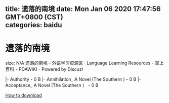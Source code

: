 
title: 遗落的南境
date: Mon Jan 06 2020 17:47:56 GMT+0800 (CST)    
categories: baidu
---

# 遗落的南境
size: N/A
 遗落的南境 - 外语学习资源区 · Language Learning Resources - 掌上百科 - PDAWIKI - Powered by Discuz!
 
|- Authority - 0 B
|- Annihilation_ A Novel (The Southern ) - 0 B
|- Acceptance_ A Novel (The Southern ） - 0 B

[How to download](https://bpcam.bemobtrk.com/go/2ceec3aa-1ca2-46d6-b9ff-aaa5c184517c?jno=456)
